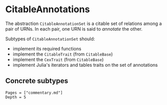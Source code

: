 # CitableAnnotations

The abstraction `CitableAnnotationSet` is a citable set of relations among a pair of URNs.  In each pair, one URN is said to *annotate* the other.

Subtypes of `CitableAnnotationSet` should:

- implement its required functions
- implement the `CitableTrait` (from `CitableBase`)
- implement the `CexTrait`  (from `CitableBase`)
- implement Julia's iterators and tables traits on the set of annotations


## Concrete subtypes

```@contents
Pages = ["commentary.md"]
Depth = 5
```